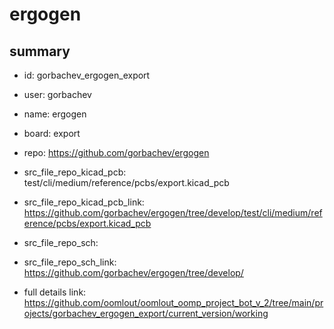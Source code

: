 # ergogen
 
## summary 
* id: gorbachev_ergogen_export
* user: gorbachev
* name: ergogen
* board: export
* repo: https://github.com/gorbachev/ergogen
* src_file_repo_kicad_pcb: test/cli/medium/reference/pcbs/export.kicad_pcb
* src_file_repo_kicad_pcb_link: https://github.com/gorbachev/ergogen/tree/develop/test/cli/medium/reference/pcbs/export.kicad_pcb


* src_file_repo_sch: 
* src_file_repo_sch_link: https://github.com/gorbachev/ergogen/tree/develop/
* full details link: https://github.com/oomlout/oomlout_oomp_project_bot_v_2/tree/main/projects/gorbachev_ergogen_export/current_version/working  






